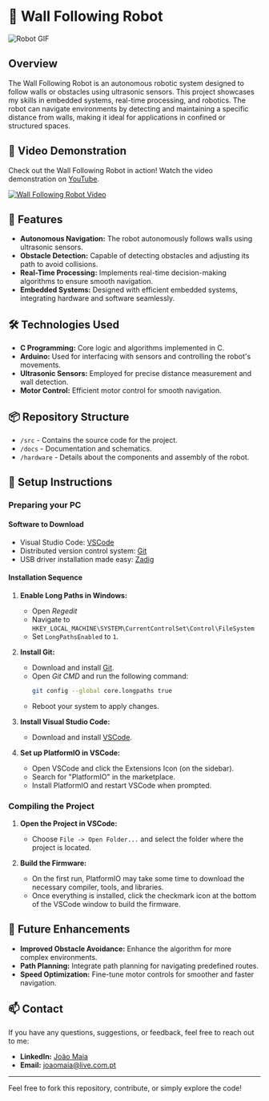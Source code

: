 # 🤖 Wall Following Robot

![Robot GIF](https://media.giphy.com/media/xT9IgzoKnwFNmISR8I/giphy.gif)

## Overview

The Wall Following Robot is an autonomous robotic system designed to follow walls or obstacles using ultrasonic sensors. This project showcases my skills in embedded systems, real-time processing, and robotics. The robot can navigate environments by detecting and maintaining a specific distance from walls, making it ideal for applications in confined or structured spaces.

## 🎥 Video Demonstration

Check out the Wall Following Robot in action! Watch the video demonstration on [YouTube](https://youtu.be/18UAGtivYn0).

[![Wall Following Robot Video](https://img.youtube.com/vi/18UAGtivYn0/0.jpg)](https://youtu.be/18UAGtivYn0)

## 🚀 Features

- **Autonomous Navigation:** The robot autonomously follows walls using ultrasonic sensors.
- **Obstacle Detection:** Capable of detecting obstacles and adjusting its path to avoid collisions.
- **Real-Time Processing:** Implements real-time decision-making algorithms to ensure smooth navigation.
- **Embedded Systems:** Designed with efficient embedded systems, integrating hardware and software seamlessly.

## 🛠️ Technologies Used

- **C Programming:** Core logic and algorithms implemented in C.
- **Arduino:** Used for interfacing with sensors and controlling the robot's movements.
- **Ultrasonic Sensors:** Employed for precise distance measurement and wall detection.
- **Motor Control:** Efficient motor control for smooth navigation.

## 📦 Repository Structure

- `/src` - Contains the source code for the project.
- `/docs` - Documentation and schematics.
- `/hardware` - Details about the components and assembly of the robot.

## 📝 Setup Instructions

### Preparing your PC

#### Software to Download

* Visual Studio Code: [VSCode](https://code.visualstudio.com/download)
* Distributed version control system: [Git](https://git-scm.com/downloads)
* USB driver installation made easy: [Zadig](https://github.com/pbatard/libwdi/releases/download/v1.5.0/zadig-2.8.exe)

#### Installation Sequence

1. **Enable Long Paths in Windows:**
   * Open *Regedit*
   * Navigate to `HKEY_LOCAL_MACHINE\SYSTEM\CurrentControlSet\Control\FileSystem`
   * Set `LongPathsEnabled` to `1`.

2. **Install Git:**
   * Download and install [Git](https://git-scm.com/downloads).
   * Open *Git CMD* and run the following command:
     ```bash
     git config --global core.longpaths true
     ```
   * Reboot your system to apply changes.

3. **Install Visual Studio Code:**
   * Download and install [VSCode](https://code.visualstudio.com/download).

4. **Set up PlatformIO in VSCode:**
   * Open VSCode and click the Extensions Icon (on the sidebar).
   * Search for "PlatformIO" in the marketplace.
   * Install PlatformIO and restart VSCode when prompted.

### Compiling the Project

1. **Open the Project in VSCode:**
   * Choose `File -> Open Folder...` and select the folder where the project is located.

2. **Build the Firmware:**
   * On the first run, PlatformIO may take some time to download the necessary compiler, tools, and libraries.
   * Once everything is installed, click the checkmark icon at the bottom of the VSCode window to build the firmware.

## 🌟 Future Enhancements

- **Improved Obstacle Avoidance:** Enhance the algorithm for more complex environments.
- **Path Planning:** Integrate path planning for navigating predefined routes.
- **Speed Optimization:** Fine-tune motor controls for smoother and faster navigation.

## 📫 Contact

If you have any questions, suggestions, or feedback, feel free to reach out to me:

- **LinkedIn:** [João Maia](https://www.linkedin.com/in/your-linkedin-profile/)
- **Email:** [joaomaia@live.com.pt](mailto:your.email@domain.com)

---

Feel free to fork this repository, contribute, or simply explore the code!
